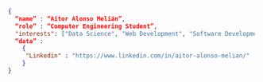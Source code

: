 ```json
 { 
   “name” : “Aitor Alonso Melián”,
   “role” : “Computer Engineering Student”,
   "interests": ["Data Science", "Web Development", "Software Development"],
   “data” : 
     { 
      "Linkedin" : "https://www.linkedin.com/in/aitor-alonso-melian/"
     }
 }
```



<!--
**AitorAlonsoMelian/AitorAlonsoMelian** is a ✨ _special_ ✨ repository because its `README.md` (this file) appears on your GitHub profile.

Here are some ideas to get you started:

- 🔭 I’m currently working on ...
- 🌱 I’m currently learning ...
- 👯 I’m looking to collaborate on ...
- 🤔 I’m looking for help with ...
- 💬 Ask me about ...
- 📫 How to reach me: ...
- 😄 Pronouns: ...
- ⚡ Fun fact: ...
-->
